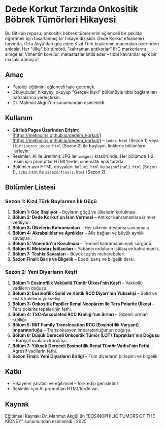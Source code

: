 # Dede Korkut Tarzında Onkositik Böbrek Tümörleri Hikayesi

Bu GitHub reposu, onkositik böbrek tümörlerini eğlenceli bir şekilde öğretmek için tasarlanmış bir hikaye dizisidir. Dede Korkut efsaneleri tarzında, Orta Asya'dan göç eden Kızıl Türk boylarının maceraları üzerinden anlatılır. Her "ülke" bir tümörü, "kahraman antikorlar" IHC markerlarını simgeler. Vimentin kovulur, metastazlar istila eder – tıbbi kavramlar epik bir masala dönüşür!

## Amaç
- Patoloji eğitimini eğlenceli hale getirmek.
- Okuyucular, hikayeyi okuyup "Gerçek İlişki" bölümüyle tıbbi bağlantıları hafızalarına yerleştirsin.
- Dr. Mahmut Akgül'ün sunumundan esinlenildi.

## Kullanım
- **GitHub Pages Üzerinden Erişim:** [https://metinciris.github.io/dedem_korkut/](https://metinciris.github.io/dedem_korkut/) – `index.html` (Sezon 1) veya `ikincisezon_index.html` (Sezon 2) ile başlayın, linklerle bölümlere ilerleyin.
- Resimler: AI ile üretilmiş JPG'ler `images/` klasöründe. Her bölümde 1-2 resim için promptlar HTML'lerde, sinematik epik tarzda.
- Bölümler ayrı HTML dosyaları: `bolum1.html` ila `sezonfinali.html` (Sezon 1), `s2b1.html` ila `s2sezonfinali.html` (Sezon 2).

## Bölümler Listesi
### Sezon 1: Kızıl Türk Boylarının İlk Göçü
1. **Bölüm 1: Göç Başlıyor** – Boyların göçü ve ülkelerin kurulması.
2. **Bölüm 2: Dede Korkut'un İsim Vermesi** – Antikor kahramanlara isimler veriliyor.
3. **Bölüm 3: Ülkelerin Kahramanları** – Her ülkenin destansı savunması.
4. **Bölüm 4: Akrabalıklar ve Ayrılıklar** – Aile bağları ve büyük ayrılık savaşları.
5. **Bölüm 5: Vimentin'in Kovulması** – Tembel kahramanın epik sürgünü.
6. **Bölüm 6: Metastaz İstilacıları** – Yabancı orduların istilası ve kahramanlık.
7. **Bölüm 7: Teşhis Savaşları** – Büyük teşhis muharebeleri.
8. **Sezon Finali: Barış ve Bilgelik** – Ebedi barış ve bilgelik dersi.

### Sezon 2: Yeni Diyarların Keşfi
1. **Bölüm 1: Eosinofilik Vaküollü Tümör Ülkesi'nin Keşfi** – Vaküollü vadilerin doğuşu.
2. **Bölüm 2: Eosinofilik Solid ve Kistik RCC Diyarı'nın Yükselişi** – Solid ve kistik kalelerin yükselişi.
3. **Bölüm 3: Onkositik Papiller Renal Neoplazm ile Ters Polarite Ülkesi** – Ters polarite tepelerinin fethi.
4. **Bölüm 4: TSC-Associated RCC Krallığı'nın Sırları** – Gizemli orman krallığı.
5. **Bölüm 5: MiT Family Translocation RCC (Eosinofilik Varyant) İmparatorluğu** – Translokasyon imparatorluğunun doğuşu.
6. **Bölüm 6: Düşük Dereceli Onkositik Tümör (LOT) Toprakları'nın Doğuşu** – Barışçıl ovaların kuruluşu.
7. **Bölüm 7: Yüksek Dereceli Eosinofilik Renal Tümör Vadisi'nin Fethi** – Agresif vadilerin fethi.
8. **Sezon Finali: Yeni Diyarların Birliği** – Tüm diyarların birleşimi ve bilgelik.

## Katkı
- Hikayeler yaratıcı ve eğitimsel – fork edip genişletin!
- Resimler için AI promptları HTML'lerde var.

## Kaynak
Eğitimsel Kaynak: Dr. Mahmut Akgül'ün "EOSINOPHILIC TUMORS OF THE KIDNEY" sunumundan esinlenildi | 2025
